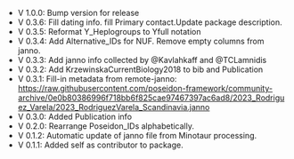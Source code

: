 - V 1.0.0: Bump version for release
- V 0.3.6: Fill dating info. fill Primary contact.Update package description.
- V 0.3.5: Reformat Y_Heplogroups to Yfull notation
- V 0.3.4: Add Alternative_IDs for NUF. Remove empty columns from janno.
- V 0.3.3: Add janno info collected by @Kavlahkaff and @TCLamnidis
- V 0.3.2: Add KrzewinskaCurrentBiology2018 to bib and Publication
- V 0.3.1: Fill-in metadata from remote-janno: https://raw.githubusercontent.com/poseidon-framework/community-archive/0e0b80386996f718bb6f825cae97467397ac6ad8/2023_Rodriguez_Varela/2023_RodriguezVarela_Scandinavia.janno
- V 0.3.0: Added Publication info
- V 0.2.0: Rearrange Poseidon_IDs alphabetically.
- V 0.1.2: Automatic update of janno file from Minotaur processing.
- V 0.1.1: Added self as contributor to package.
